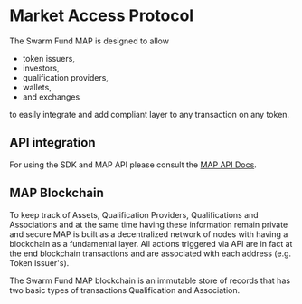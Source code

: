 # Market Access Protocol

The Swarm Fund MAP is designed to allow 

- token issuers, 
- investors,
- qualification providers, 
- wallets,
- and exchanges 

to easily integrate and add compliant layer to any transaction on any token.

## API integration
For using the SDK and MAP API please consult the [MAP API Docs](/docs/api).

## MAP Blockchain
To keep track of Assets, Qualification Providers, Qualifications and Associations and at the same time having these information remain private and secure MAP is built as a decentralized network of nodes with having a blockchain as a fundamental layer. 
All actions triggered via API are in fact at the end blockchain transactions and are associated with each address (e.g. Token Issuer's).

The Swarm Fund MAP blockchain is an immutable store of records that has two basic types of transactions Qualification and Association.
